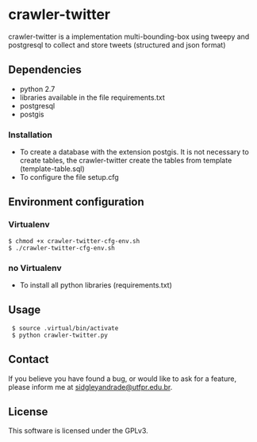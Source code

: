 # crawler-twitter

crawler-twitter is a implementation multi-bounding-box using tweepy and postgresql to collect and store tweets (structured and json format)
## Dependencies

* python 2.7
* libraries available in the file requirements.txt
* postgresql
* postgis

### Installation

* To create a database with the extension postgis. It is not necessary to create tables, the crawler-twitter create the tables from template (template-table.sql)
* To configure the file setup.cfg

## Environment configuration

### Virtualenv

    $ chmod +x crawler-twitter-cfg-env.sh
    $ ./crawler-twitter-cfg-env.sh

### no Virtualenv

* To install all python libraries  (requirements.txt)

## Usage

     $ source .virtual/bin/activate
     $ python crawler-twitter.py
     
## Contact

If you believe you have found a bug, or would like to ask for a feature, please inform me at sidgleyandrade@utfpr.edu.br.

## License

This software is licensed under the GPLv3.
